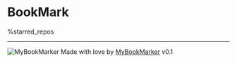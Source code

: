 # BookMark

%starred_repos

---
![MyBookMarker](https://cdn1.iconfinder.com/data/icons/meBaze-Freebies/48/bookmark.png)
Made with love by [MyBookMarker](https://github.com/jayzeng/mybookmarker) v0.1

